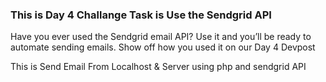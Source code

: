 ### This is Day 4 Challange Task is Use the Sendgrid API
Have you ever used the Sendgrid email API? Use it and you’ll be ready to automate sending emails. Show off how you used it on our Day 4 Devpost

This is Send Email From Localhost & Server using php and sendgrid API

